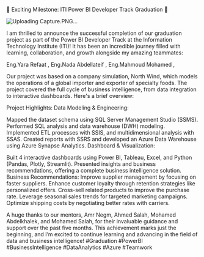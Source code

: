 🌟 Exciting Milestone: ITI Power BI Developer Track Graduation 🌟


![Uploading Capture.PNG…]()


I am thrilled to announce the successful completion of our graduation project as part of the Power BI Developer Track at the Information Technology Institute (ITI)! It has been an incredible journey filled with learning, collaboration, and growth alongside my amazing teammates:

Eng.Yara Refaat , 
Eng.Nada Abdellateif , 
Eng.Mahmoud Mohamed , 

Our project was based on a company simulation, North Wind, which models the operations of a global importer and exporter of specialty foods. The project covered the full cycle of business intelligence, from data integration to interactive dashboards. Here's a brief overview:

Project Highlights:
Data Modeling & Engineering:

Mapped the dataset schema using SQL Server Management Studio (SSMS).
Performed SQL analysis and data warehouse (DWH) modeling.
Implemented ETL processes with SSIS, and multidimensional analysis with SSAS.
Created reports with SSRS and developed an Azure Data Warehouse using Azure Synapse Analytics.
Dashboard & Visualization:

Built 4 interactive dashboards using Power BI, Tableau, Excel, and Python (Pandas, Plotly, Streamlit).
Presented insights and business recommendations, offering a complete business intelligence solution.
Business Recommendations:
Improve supplier management by focusing on faster suppliers.
Enhance customer loyalty through retention strategies like personalized offers.
Cross-sell related products to improve the purchase rate.
Leverage seasonal sales trends for targeted marketing campaigns.
Optimize shipping costs by negotiating better rates with carriers.

A huge thanks to our mentors, Amr Negm, Ahmed Salah, Mohamed Abdelkhalek, and Mohamed Salah, for their invaluable guidance and support over the past five months. This achievement marks just the beginning, and I’m excited to continue learning and advancing in the field of data and business intelligence!
#Graduation #PowerBI #BusinessIntelligence #DataAnalytics #Azure #Teamwork
